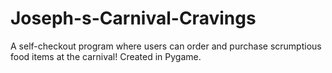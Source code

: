 # Joseph-s-Carnival-Cravings
A self-checkout program where users can order and purchase scrumptious food items at the carnival! Created in Pygame.
